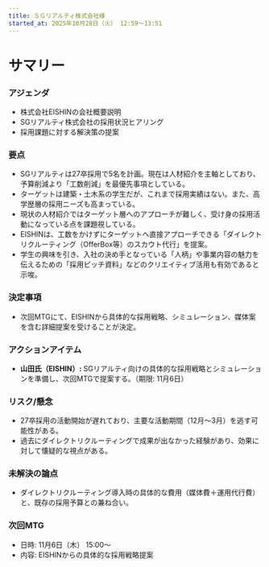 ```yaml
---
title: ＳＧリアルティ株式会社様
started_at: 2025年10月28日（火） 12:59〜13:51
---
```


# サマリー

### アジェンダ
- 株式会社EISHINの会社概要説明
- SGリアルティ株式会社の採用状況ヒアリング
- 採用課題に対する解決策の提案

### 要点
- SGリアルティは27卒採用で5名を計画。現在は人材紹介を主軸としており、予算削減より「工数削減」を最優先事項としている。
- ターゲットは建築・土木系の学生だが、これまで採用実績はない。また、高学歴層の採用ニーズも高まっている。
- 現状の人材紹介ではターゲット層へのアプローチが難しく、受け身の採用活動になっている点を課題視している。
- EISHINは、工数をかけずにターゲットへ直接アプローチできる「ダイレクトリクルーティング（OfferBox等）のスカウト代行」を提案。
- 学生の興味を引き、入社の決め手となっている「人柄」や事業内容の魅力を伝えるための「採用ピッチ資料」などのクリエイティブ活用も有効であると示唆。

### 決定事項
- 次回MTGにて、EISHINから具体的な採用戦略、シミュレーション、媒体案を含む詳細提案を受けることが決定。

### アクションアイテム
- **山田氏（EISHIN）:** SGリアルティ向けの具体的な採用戦略とシミュレーションを準備し、次回MTGで提案する。（期限: 11月6日）

### リスク/懸念
- 27卒採用の活動開始が遅れており、主要な活動期間（12月〜3月）を逃す可能性がある。
- 過去にダイレクトリクルーティングで成果が出なかった経験があり、効果に対して懐疑的な視点がある。

### 未解決の論点
- ダイレクトリクルーティング導入時の具体的な費用（媒体費＋運用代行費）と、既存の採用予算との兼ね合い。

### 次回MTG
- 日時: 11月6日（木） 15:00〜
- 内容: EISHINからの具体的な採用戦略提案
